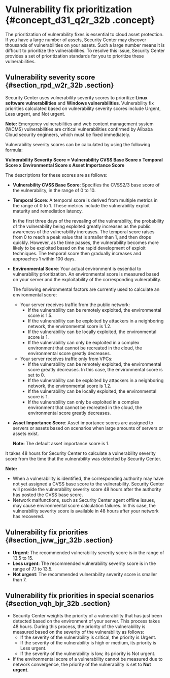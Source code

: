 # Vulnerability fix prioritization {#concept_d31_q2r_32b .concept}

The prioritization of vulnerability fixes is essential to cloud asset protection. If you have a large number of assets, Security Center may discover thousands of vulnerabilities on your assets. Such a large number means it is difficult to prioritize the vulnerabilities. To resolve this issue, Security Center provides a set of prioritization standards for you to prioritize these vulnerabilities.

## Vulnerability severity score {#section_rpd_w2r_32b .section}

Security Center uses vulnerability severity scores to prioritize **Linux software vulnerabilities** and **Windows vulnerabilities**. Vulnerability fix priorities calculated based on vulnerability severity scores include Urgent, Less urgent, and Not urgent.

**Note:** Emergency vulnerabilities and web content management system \(WCMS\) vulnerabilities are critical vulnerabilities confirmed by Alibaba Cloud security engineers, which must be fixed immediately.

Vulnerability severity scores can be calculated by using the following formula:

**Vulnerability Severity Score = Vulnerability CVSS Base Score x Temporal Score x Environmental Score x Asset Importance Score**

The descriptions for these scores are as follows:

-   **Vulnerability CVSS Base Score**: Specifies the CVSS2/3 base score of the vulnerability, in the range of 0 to 10.
-   **Temporal Score**: A temporal score is derived from multiple metrics in the range of 0 to 1. These metrics include the vulnerability exploit maturity and remediation latency.

    In the first three days of the revealing of the vulnerability, the probability of the vulnerability being exploited greatly increases as the public awareness of the vulnerability increases. The temporal score raises from 0 to reach a peak value that is smaller than 1, and then drops quickly. However, as the time passes, the vulnerability becomes more likely to be exploited based on the rapid development of exploit techniques. The temporal score then gradually increases and approaches 1 within 100 days.

-   **Environmental Score**: Your actual environment is essential to vulnerability prioritization. An environmental score is measured based on your server and the exploitability of the corresponding vulnerability.

    The following environmental factors are currently used to calculate an environmental score:

    -   Your server receives traffic from the public network:
        -   If the vulnerability can be remotely exploited, the environmental score is 1.5.
        -   If the vulnerability can be exploited by attackers in a neighboring network, the environmental score is 1.2.
        -   If the vulnerability can be locally exploited, the environmental score is 1.
        -   If the vulnerability can only be exploited in a complex environment that cannot be recreated in the cloud, the environmental score greatly decreases.
    -   Your server receives traffic only from VPCs:
        -   If the vulnerability can be remotely exploited, the environmental score greatly decreases. In this case, the environmental score is set to 0.
        -   If the vulnerability can be exploited by attackers in a neighboring network, the environmental score is 1.2.
        -   If the vulnerability can be locally exploited, the environmental score is 1.
        -   If the vulnerability can only be exploited in a complex environment that cannot be recreated in the cloud, the environmental score greatly decreases.
-   **Asset Importance Score**: Asset importance scores are assigned to servers or assets based on scenarios when large amounts of servers or assets exist.

    **Note:** The default asset importance score is 1.


It takes 48 hours for Security Center to calculate a vulnerability severity score from the time that the vulnerability was detected by Security Center.

**Note:** 

-   When a vulnerability is identified, the corresponding authority may have not yet assigned a CVSS base score to the vulnerability. Security Center will provide the vulnerability severity score 48 hours after the authority has posted the CVSS base score.
-   Network malfunctions, such as Security Center agent offline issues, may cause environmental score calculation failures. In this case, the vulnerability severity score is available in 48 hours after your network has recovered.

## Vulnerability fix priorities {#section_jww_jgr_32b .section}

-   **Urgent**: The recommended vulnerability severity score is in the range of 13.5 to 15.
-   **Less urgent**: The recommended vulnerability severity score is in the range of 7.1 to 13.5.
-   **Not urgent**: The recommended vulnerability severity score is smaller than 7.

## Vulnerability fix priorities in special scenarios {#section_vqh_bjr_32b .section}

-   Security Center weights the priority of a vulnerability that has just been detected based on the environment of your server. This process takes 48 hours. During this process, the priority of the vulnerability is measured based on the severity of the vulnerability as follows:
    -   If the severity of the vulnerability is critical, the priority is Urgent.
    -   If the severity of the vulnerability is high or medium, its priority is Less urgent.
    -   If the severity of the vulnerability is low, its priority is Not urgent.
-   If the environmental score of a vulnerability cannot be measured due to network convergence, the priority of the vulnerability is set to **Not urgent**.

